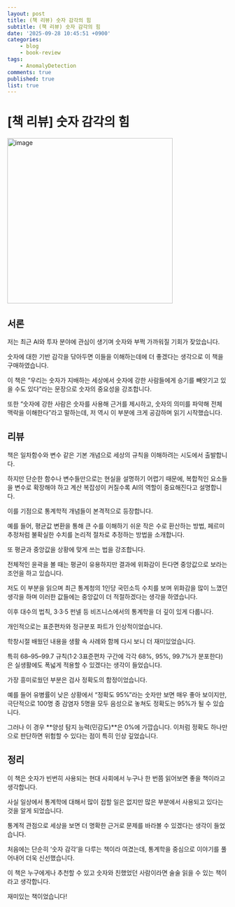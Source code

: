 ```yaml
---
layout: post
title: (책 리뷰) 숫자 감각의 힘
subtitle: (책 리뷰) 숫자 감각의 힘
date: '2025-09-28 10:45:51 +0900'
categories:
    - blog
    - book-review
tags:
    - AnomalyDetection
comments: true
published: true
list: true
---
```


# [책 리뷰] 숫자 감각의 힘

<img width="378" alt="image" src="https://velog.velcdn.com/images/alswp006/post/b7166b42-400f-4eb5-8527-2752918dca66/image.png" />

## 서론

저는 최근 AI와 투자 분야에 관심이 생기며 숫자와 부쩍 가까워질 기회가 잦았습니다.

숫자에 대한 기반 감각을 닦아두면 이들을 이해하는데에 더 좋겠다는 생각으로 이 책을 구매하였습니다. 

이 책은 “우리는 숫자가 지배하는 세상에서 숫자에 강한 사람들에게 승기를 빼앗기고 있을 수도 있다”라는 문장으로 숫자의 중요성을 강조합니다. 

또한 “숫자에 강한 사람은 숫자를 사용해 근거를 제시하고, 숫자의 의미를 파악해 전체 맥락을 이해한다”라고 말하는데, 저 역시 이 부분에 크게 공감하며 읽기 시작했습니다.

## 리뷰

책은 일차함수와 변수 같은 기본 개념으로 세상의 규칙을 이해하려는 시도에서 출발합니다. 

하지만 단순한 함수나 변수들만으로는 현실을 설명하기 어렵기 때문에, 복합적인 요소들을 변수로 확장해야 하고 계산 복잡성이 커질수록 AI의 역할이 중요해진다고 설명합니다. 

이를 기점으로 통계학적 개념들이 본격적으로 등장합니다.

예를 들어, 평균값 변환을 통해 큰 수를 이해하기 쉬운 작은 수로 환산하는 방법, 페르미 추정처럼 불확실한 수치를 논리적 절차로 추정하는 방법을 소개합니다. 

또 평균과 중앙값을 상황에 맞게 쓰는 법을 강조합니다. 

전체적인 윤곽을 볼 때는 평균이 유용하지만 결과에 위화감이 든다면 중앙값으로 보라는 조언을 하고 있습니다. 

저도 이 부분을 읽으며 최근 통계청의 1인당 국민소득 수치를 보며 위화감을 많이 느꼈던 생각을 하며 이러한 값들에는 중앙값이 더 적절하겠다는 생각을 하였습니다.


이후 대수의 법칙, 3·3·5 펀넬 등 비즈니스에서의 통계학을 더 깊이 있게 다룹니다. 

개인적으로는 표준편차와 정규분포 파트가 인상적이었습니다. 

학창시절 배웠던 내용을 생활 속 사례와 함께 다시 보니 더 재미있었습니다. 

특히 68–95–99.7 규칙(1·2·3표준편차 구간에 각각 68%, 95%, 99.7%가 분포한다)은 실생활에도 폭넓게 적용할 수 있겠다는 생각이 들었습니다.

가장 흥미로웠던 부분은 검사 정확도의 함정이었습니다. 

예를 들어 유병률이 낮은 상황에서 “정확도 95%”라는 숫자만 보면 매우 좋아 보이지만, 극단적으로 100명 중 감염자 5명을 모두 음성으로 놓쳐도 정확도는 95%가 될 수 있습니다. 

그러나 이 경우 **양성 탐지 능력(민감도)**은 0%에 가깝습니다. 이처럼 정확도 하나만으로 판단하면 위험할 수 있다는 점이 특히 인상 깊었습니다.


## 정리

이 책은 숫자가 빈번히 사용되는 현대 사회에서 누구나 한 번쯤 읽어보면 좋을 책이라고 생각합니다.

사실 일상에서 통계학에 대해서 많이 접할 일은 없지만 많은 부분에서 사용되고 있다는 것을 알게 되었습니다.

통계적 관점으로 세상을 보면 더 명확한 근거로 문제를 바라볼 수 있겠다는 생각이 들었습니다. 

처음에는 단순히 ‘숫자 감각’을 다루는 책이라 여겼는데, 통계학을 중심으로 이야기를 풀어내어 더욱 신선했습니다. 

이 책은 누구에게나 추천할 수 있고 숫자와 친했었던 사람이라면 술술 읽을 수 있는 책이라고 생각합니다.

재미있는 책이었습니다!